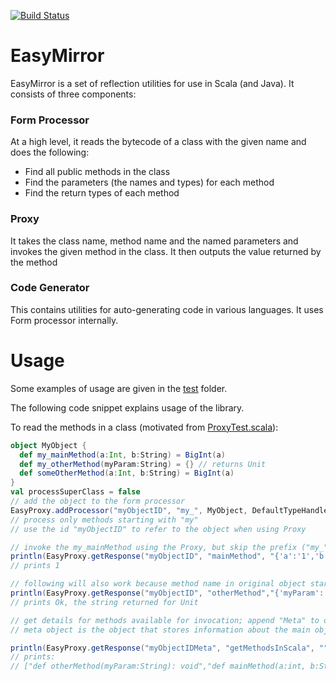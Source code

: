 [![Build Status](https://travis-ci.org/scalahub/EasyMirror.svg?branch=master)](https://travis-ci.org/scalahub/EasyMirror)
# EasyMirror
EasyMirror is a set of reflection utilities for use in Scala (and Java). It consists of three components: 
### Form Processor
At a high level, it reads the bytecode of a class with the given name and does the following:
- Find all public methods in the class
- Find the parameters (the names and types) for each method
- Find the return types of each method

### Proxy
It takes the class name, method name and the named parameters and invokes the given method in the class. It then outputs the value returned by the method

### Code Generator 
This contains utilities for auto-generating code in various languages. It uses Form processor internally.

# Usage
Some examples of usage are given in the [test](https://github.com/scalahub/EasyMirror/tree/master/src/test/scala/org/sh/reflect "test") folder.
 
The following code snippet explains usage of the library.

To read the methods in a class (motivated from [ProxyTest.scala](https://github.com/scalahub/EasyMirror/blob/master/src/test/scala/org/sh/reflect/ProxyTest.scala "ProxyTest.scala")):

```scala
object MyObject {
  def my_mainMethod(a:Int, b:String) = BigInt(a)
  def my_otherMethod(myParam:String) = {} // returns Unit
  def someOtherMethod(a:Int, b:String) = BigInt(a)
}
val processSuperClass = false
// add the object to the form processor
EasyProxy.addProcessor("myObjectID", "my_", MyObject, DefaultTypeHandler, processSuperClass)
// process only methods starting with "my"
// use the id "myObjectID" to refer to the object when using Proxy

// invoke the my_mainMethod using the Proxy, but skip the prefix ("my_") when calling
println(EasyProxy.getResponse("myObjectID", "mainMethod", "{'a':'1','b':'hello'}"))
// prints 1

// following will also work because method name in original object starts with "my_"
println(EasyProxy.getResponse("myObjectID", "otherMethod","{'myParam':'hello'}"))
// prints Ok, the string returned for Unit 

// get details for methods available for invocation; append "Meta" to object id to get meta object id.
// meta object is the object that stores information about the main object

println(EasyProxy.getResponse("myObjectIDMeta", "getMethodsInScala", ""))
// prints:
// ["def otherMethod(myParam:String): void","def mainMethod(a:int, b:String): scala.math.BigInt"]
```
